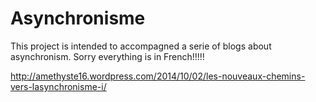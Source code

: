 Asynchronisme
=============

This project is intended to accompagned a serie of blogs about asynchronism.
Sorry everything is in French!!!!!


http://amethyste16.wordpress.com/2014/10/02/les-nouveaux-chemins-vers-lasynchronisme-i/



